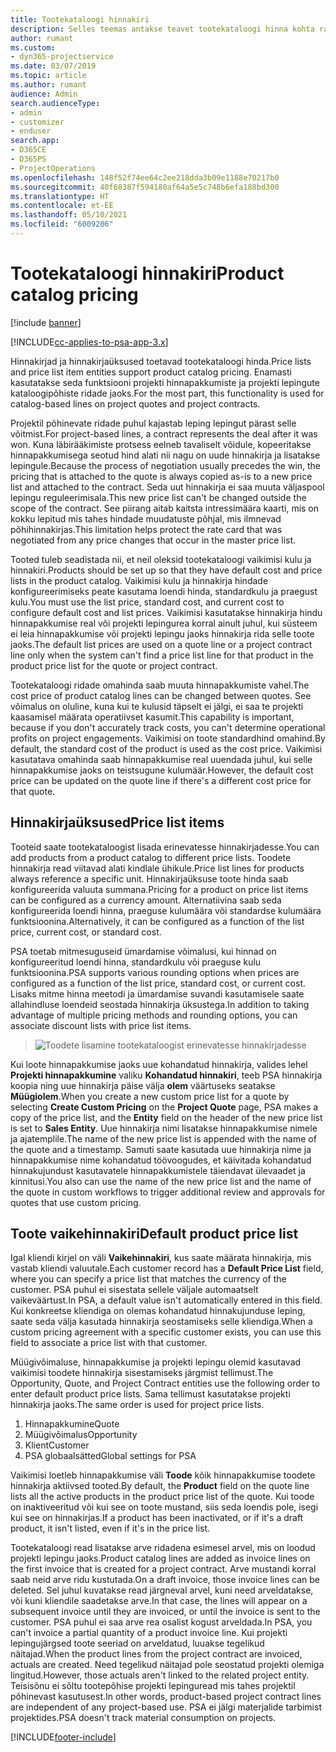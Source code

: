 ```yaml
---
title: Tootekataloogi hinnakiri
description: Selles teemas antakse teavet tootekataloogi hinna kohta rakenduses Dynamics 365 Project Service Automation (PSA).
author: rumant
ms.custom:
- dyn365-projectservice
ms.date: 03/07/2019
ms.topic: article
ms.author: rumant
audience: Admin
search.audienceType:
- admin
- customizer
- enduser
search.app:
- D365CE
- D365PS
- ProjectOperations
ms.openlocfilehash: 148f52f74ee64c2ee218dda3b09e1188e70217b0
ms.sourcegitcommit: 40f68387f594180af64a5e5c748b6efa188bd300
ms.translationtype: HT
ms.contentlocale: et-EE
ms.lasthandoff: 05/10/2021
ms.locfileid: "6009206"
---
```

# <a name="product-catalog-pricing"></a><span data-ttu-id="6df5c-103">Tootekataloogi hinnakiri</span><span class="sxs-lookup"><span data-stu-id="6df5c-103">Product catalog pricing</span></span> 

[!include [banner](../includes/psa-now-project-operations.md)]

[!INCLUDE[cc-applies-to-psa-app-3.x](../includes/cc-applies-to-psa-app-3x.md)]


<span data-ttu-id="6df5c-104">Hinnakirjad ja hinnakirjaüksused toetavad tootekataloogi hinda.</span><span class="sxs-lookup"><span data-stu-id="6df5c-104">Price lists and price list item entities support product catalog pricing.</span></span> <span data-ttu-id="6df5c-105">Enamasti kasutatakse seda funktsiooni projekti hinnapakkumiste ja projekti lepingute kataloogipõhiste ridade jaoks.</span><span class="sxs-lookup"><span data-stu-id="6df5c-105">For the most part, this functionality is used for catalog-based lines on project quotes and project contracts.</span></span>

<span data-ttu-id="6df5c-106">Projektil põhinevate ridade puhul kajastab leping lepingut pärast selle võitmist.</span><span class="sxs-lookup"><span data-stu-id="6df5c-106">For project-based lines, a contract represents the deal after it was won.</span></span> <span data-ttu-id="6df5c-107">Kuna läbirääkimiste protsess eelneb tavaliselt võidule, kopeeritakse hinnapakkumisega seotud hind alati nii nagu on uude hinnakirja ja lisatakse lepingule.</span><span class="sxs-lookup"><span data-stu-id="6df5c-107">Because the process of negotiation usually precedes the win, the pricing that is attached to the quote is always copied as-is to a new price list and attached to the contract.</span></span> <span data-ttu-id="6df5c-108">Seda uut hinnakirja ei saa muuta väljaspool lepingu reguleerimisala.</span><span class="sxs-lookup"><span data-stu-id="6df5c-108">This new price list can't be changed outside the scope of the contract.</span></span> <span data-ttu-id="6df5c-109">See piirang aitab kaitsta intressimäära kaarti, mis on kokku lepitud mis tahes hindade muudatuste põhjal, mis ilmnevad põhihinnakirjas.</span><span class="sxs-lookup"><span data-stu-id="6df5c-109">This limitation helps protect the rate card that was negotiated from any price changes that occur in the master price list.</span></span>

<span data-ttu-id="6df5c-110">Tooted tuleb seadistada nii, et neil oleksid tootekataloogi vaikimisi kulu ja hinnakiri.</span><span class="sxs-lookup"><span data-stu-id="6df5c-110">Products should be set up so that they have default cost and price lists in the product catalog.</span></span> <span data-ttu-id="6df5c-111">Vaikimisi kulu ja hinnakirja hindade konfigureerimiseks peate kasutama loendi hinda, standardkulu ja praegust kulu.</span><span class="sxs-lookup"><span data-stu-id="6df5c-111">You must use the list price, standard cost, and current cost to configure default cost and list prices.</span></span> <span data-ttu-id="6df5c-112">Vaikimisi kasutatakse hinnakirja hindu hinnapakkumise real või projekti lepingurea korral ainult juhul, kui süsteem ei leia hinnapakkumise või projekti lepingu jaoks hinnakirja rida selle toote jaoks.</span><span class="sxs-lookup"><span data-stu-id="6df5c-112">The default list prices are used on a quote line or a project contract line only when the system can't find a price list line for that product in the product price list for the quote or project contract.</span></span>

<span data-ttu-id="6df5c-113">Tootekataloogi ridade omahinda saab muuta hinnapakkumiste vahel.</span><span class="sxs-lookup"><span data-stu-id="6df5c-113">The cost price of product catalog lines can be changed between quotes.</span></span> <span data-ttu-id="6df5c-114">See võimalus on oluline, kuna kui te kulusid täpselt ei jälgi, ei saa te projekti kaasamisel määrata operatiivset kasumit.</span><span class="sxs-lookup"><span data-stu-id="6df5c-114">This capability is important, because if you don't accurately track costs, you can't determine operational profits on project engagements.</span></span> <span data-ttu-id="6df5c-115">Vaikimisi on toote standardhind omahind.</span><span class="sxs-lookup"><span data-stu-id="6df5c-115">By default, the standard cost of the product is used as the cost price.</span></span> <span data-ttu-id="6df5c-116">Vaikimisi kasutatava omahinda saab hinnapakkumise real uuendada juhul, kui selle hinnapakkumise jaoks on teistsugune kulumäär.</span><span class="sxs-lookup"><span data-stu-id="6df5c-116">However, the default cost price can be updated on the quote line if there's a different cost price for that quote.</span></span>

## <a name="price-list-items"></a><span data-ttu-id="6df5c-117">Hinnakirjaüksused</span><span class="sxs-lookup"><span data-stu-id="6df5c-117">Price list items</span></span>

<span data-ttu-id="6df5c-118">Tooteid saate tootekataloogist lisada erinevatesse hinnakirjadesse.</span><span class="sxs-lookup"><span data-stu-id="6df5c-118">You can add products from a product catalog to different price lists.</span></span> <span data-ttu-id="6df5c-119">Toodete hinnakirja read viitavad alati kindlale ühikule.</span><span class="sxs-lookup"><span data-stu-id="6df5c-119">Price list lines for products always reference a specific unit.</span></span> <span data-ttu-id="6df5c-120">Hinnakirjaüksuse toote hinda saab konfigureerida valuuta summana.</span><span class="sxs-lookup"><span data-stu-id="6df5c-120">Pricing for a product on price list items can be configured as a currency amount.</span></span> <span data-ttu-id="6df5c-121">Alternatiivina saab seda konfigureerida loendi hinna, praeguse kulumäära või standardse kulumäära funktsioonina.</span><span class="sxs-lookup"><span data-stu-id="6df5c-121">Alternatively, it can be configured as a function of the list price, current cost, or standard cost.</span></span>

<span data-ttu-id="6df5c-122">PSA toetab mitmesuguseid ümardamise võimalusi, kui hinnad on konfigureeritud loendi hinna, standardkulu või praeguse kulu funktsioonina.</span><span class="sxs-lookup"><span data-stu-id="6df5c-122">PSA supports various rounding options when prices are configured as a function of the list price, standard cost, or current cost.</span></span> <span data-ttu-id="6df5c-123">Lisaks mitme hinna meetodi ja ümardamise suvandi kasutamisele saate allahindluse loendeid seostada hinnakirja üksustega.</span><span class="sxs-lookup"><span data-stu-id="6df5c-123">In addition to taking advantage of multiple pricing methods and rounding options, you can associate discount lists with price list items.</span></span> 

> ![Toodete lisamine tootekataloogist erinevatesse hinnakirjadesse](media/basic-guide-16.png)

<span data-ttu-id="6df5c-125">Kui loote hinnapakkumise jaoks uue kohandatud hinnakirja, valides lehel **Projekti hinnapakkumine** valiku **Kohandatud hinnakiri**, teeb PSA hinnakirja koopia ning uue hinnakirja päise välja **olem** väärtuseks seatakse **Müügiolem**.</span><span class="sxs-lookup"><span data-stu-id="6df5c-125">When you create a new custom price list for a quote by selecting **Create Custom Pricing** on the **Project Quote** page, PSA makes a copy of the price list, and the **Entity** field on the header of the new price list is set to **Sales Entity**.</span></span> <span data-ttu-id="6df5c-126">Uue hinnakirja nimi lisatakse hinnapakkumise nimele ja ajatemplile.</span><span class="sxs-lookup"><span data-stu-id="6df5c-126">The name of the new price list is appended with the name of the quote and a timestamp.</span></span> <span data-ttu-id="6df5c-127">Samuti saate kasutada uue hinnakirja nime ja hinnapakkumise nime kohandatud töövoogudes, et käivitada kohandatud hinnakujundust kasutavatele hinnapakkumistele täiendavat ülevaadet ja kinnitusi.</span><span class="sxs-lookup"><span data-stu-id="6df5c-127">You also can use the name of the new price list and the name of the quote in custom workflows to trigger additional review and approvals for quotes that use custom pricing.</span></span>

 
## <a name="default-product-price-list"></a><span data-ttu-id="6df5c-128">Toote vaikehinnakiri</span><span class="sxs-lookup"><span data-stu-id="6df5c-128">Default product price list</span></span>
<span data-ttu-id="6df5c-129">Igal kliendi kirjel on väli **Vaikehinnakiri**, kus saate määrata hinnakirja, mis vastab kliendi valuutale.</span><span class="sxs-lookup"><span data-stu-id="6df5c-129">Each customer record has a **Default Price List** field, where you can specify a price list that matches the currency of the customer.</span></span> <span data-ttu-id="6df5c-130">PSA puhul ei sisestata sellele väljale automaatselt vaikeväärtust.</span><span class="sxs-lookup"><span data-stu-id="6df5c-130">In PSA, a default value isn't automatically entered in this field.</span></span> <span data-ttu-id="6df5c-131">Kui konkreetse kliendiga on olemas kohandatud hinnakujunduse leping, saate seda välja kasutada hinnakirja seostamiseks selle kliendiga.</span><span class="sxs-lookup"><span data-stu-id="6df5c-131">When a custom pricing agreement with a specific customer exists, you can use this field to associate a price list with that customer.</span></span>

<span data-ttu-id="6df5c-132">Müügivõimaluse, hinnapakkumise ja projekti lepingu olemid kasutavad vaikimisi toodete hinnakirja sisestamiseks järgmist tellimust.</span><span class="sxs-lookup"><span data-stu-id="6df5c-132">The Opportunity, Quote, and Project Contract entities use the following order to enter default product price lists.</span></span> <span data-ttu-id="6df5c-133">Sama tellimust kasutatakse projekti hinnakirja jaoks.</span><span class="sxs-lookup"><span data-stu-id="6df5c-133">The same order is used for project price lists.</span></span>

1.  <span data-ttu-id="6df5c-134">Hinnapakkumine</span><span class="sxs-lookup"><span data-stu-id="6df5c-134">Quote</span></span>
2.  <span data-ttu-id="6df5c-135">Müügivõimalus</span><span class="sxs-lookup"><span data-stu-id="6df5c-135">Opportunity</span></span>
3.  <span data-ttu-id="6df5c-136">Klient</span><span class="sxs-lookup"><span data-stu-id="6df5c-136">Customer</span></span>
4.  <span data-ttu-id="6df5c-137">PSA globaalsätted</span><span class="sxs-lookup"><span data-stu-id="6df5c-137">Global settings for PSA</span></span>

<span data-ttu-id="6df5c-138">Vaikimisi loetleb hinnapakkumise väli **Toode** kõik hinnapakkumise toodete hinnakirja aktiivsed tooted.</span><span class="sxs-lookup"><span data-stu-id="6df5c-138">By default, the **Product** field on the quote line lists all the active products in the product price list of the quote.</span></span> <span data-ttu-id="6df5c-139">Kui toode on inaktiveeritud või kui see on toote mustand, siis seda loendis pole, isegi kui see on hinnakirjas.</span><span class="sxs-lookup"><span data-stu-id="6df5c-139">If a product has been inactivated, or if it's a draft product, it isn't listed, even if it's in the price list.</span></span> 

<span data-ttu-id="6df5c-140">Tootekataloogi read lisatakse arve ridadena esimesel arvel, mis on loodud projekti lepingu jaoks.</span><span class="sxs-lookup"><span data-stu-id="6df5c-140">Product catalog lines are added as invoice lines on the first invoice that is created for a project contract.</span></span> <span data-ttu-id="6df5c-141">Arve mustandi korral saab neid arve ridu kustutada.</span><span class="sxs-lookup"><span data-stu-id="6df5c-141">On a draft invoice, those invoice lines can be deleted.</span></span> <span data-ttu-id="6df5c-142">Sel juhul kuvatakse read järgneval arvel, kuni need arveldatakse, või kuni kliendile saadetakse arve.</span><span class="sxs-lookup"><span data-stu-id="6df5c-142">In that case, the lines will appear on a subsequent invoice until they are invoiced, or until the invoice is sent to the customer.</span></span> <span data-ttu-id="6df5c-143">PSA puhul ei saa arve rea osalist kogust arveldada.</span><span class="sxs-lookup"><span data-stu-id="6df5c-143">In PSA, you can't invoice a partial quantity of a product invoice line.</span></span> <span data-ttu-id="6df5c-144">Kui projekti lepingujärgsed toote seeriad on arveldatud, luuakse tegelikud näitajad.</span><span class="sxs-lookup"><span data-stu-id="6df5c-144">When the product lines from the project contract are invoiced, actuals are created.</span></span> <span data-ttu-id="6df5c-145">Need tegelikud näitajad pole seostatud projekti olemiga lingitud.</span><span class="sxs-lookup"><span data-stu-id="6df5c-145">However, those actuals aren't linked to the related project entity.</span></span> <span data-ttu-id="6df5c-146">Teisisõnu ei sõltu tootepõhise projekti lepinguread mis tahes projektil põhinevast kasutusest.</span><span class="sxs-lookup"><span data-stu-id="6df5c-146">In other words, product-based project contract lines are independent of any project-based use.</span></span> <span data-ttu-id="6df5c-147">PSA ei jälgi materjalide tarbimist projektides.</span><span class="sxs-lookup"><span data-stu-id="6df5c-147">PSA doesn't track material consumption on projects.</span></span>


[!INCLUDE[footer-include](../includes/footer-banner.md)]